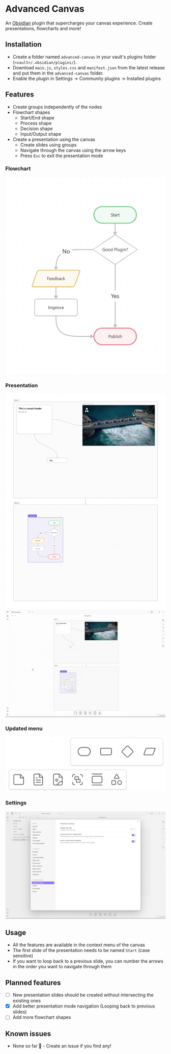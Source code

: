 # Advanced Canvas
An [Obsidian](https://obsidian.md/) plugin that supercharges your canvas experience. Create presentations, flowcharts and more!

## Installation
- Create a folder named `advanced-canvas` in your vault's plugins folder (`<vault>/.obsidian/plugins/`).
- Download `main.js`, `styles.css` and `manifest.json` from the latest release and put them in the `advanced-canvas` folder.
- Enable the plugin in Settings -> Community plugins -> Installed plugins

## Features
- Create groups independently of the nodes
- Flowchart shapes
  - Start/End shape
  - Process shape
  - Decision shape
  - Input/Output shape
- Create a presentation using the canvas
  - Create slides using groups
  - Navigate through the canvas using the arrow keys
  - Press `Esc` to exit the presentation mode

### Flowchart
![Sample Flowchart](/assets/sample-flowchart.png)

### Presentation
![Sample Presentation](/assets/sample-presentation.png)
![Presentation Mode](/assets/presentation-mode.gif)

### Updated menu
![Menu](/assets/card-menu.png)

### Settings
![Settings](/assets/settings.png)

## Usage
- All the features are available in the context menu of the canvas
- The first slide of the presentation needs to be named `Start` (case sensitive)
- If you want to loop back to a previous slide, you can number the arrows in the order you want to navigate through them

## Planned features
- [ ] New presentation slides should be created without intersecting the existing ones
- [x] Add better presentation mode navigation (Looping back to previous slides)
- [ ] Add more flowchart shapes

## Known issues
- None so far 👀 - Create an issue if you find any!